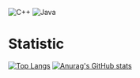 ![C++](https://img.shields.io/badge/c++-%2300599C.svg?style=for-the-badge&logo=c%2B%2B&logoColor=white)
![Java](https://img.shields.io/badge/java-%23ED8B00.svg?style=for-the-badge&logo=openjdk&logoColor=white)
# Statistic
[![Top Langs](https://github-readme-stats.vercel.app/api/top-langs/?username=darvik80)](https://github.com/darvik80)
[![Anurag's GitHub stats](https://github-readme-stats.vercel.app/api?username=darvik80)](https://github.com/darvik80)

